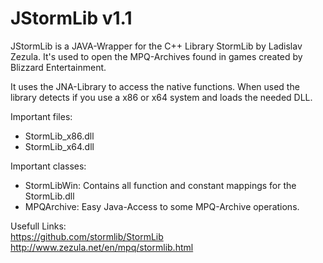 JStormLib v1.1
==============
JStormLib is a JAVA-Wrapper for the C++ Library StormLib by Ladislav Zezula. It's used to open
the MPQ-Archives found in games created by Blizzard Entertainment.

It uses the JNA-Library to access the native functions.
When used the library detects if you use a x86 or x64 system and loads the needed DLL.

Important files:
  - StormLib_x86.dll
  - StormLib_x64.dll

Important classes:
  - StormLibWin: Contains all function and constant mappings for the StormLib.dll
  - MPQArchive: Easy Java-Access to some MPQ-Archive operations.

Usefull Links:<br>
<a href="https://github.com/stormlib/StormLib">https://github.com/stormlib/StormLib</a><br>
<a href="http://www.zezula.net/en/mpq/stormlib.html">http://www.zezula.net/en/mpq/stormlib.html</a>

